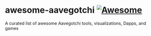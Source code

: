 # awesome-aavegotchi [![Awesome](https://awesome.re/badge-flat2.svg)](https://awesome.re)
A curated list of awesome Aavegotchi tools, visualizations, Dapps, and games
